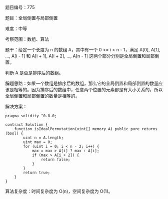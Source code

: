 题目编号：775

题目：全局倒置与局部倒置

难度：中等

考察范围：数组、算法

题干：给定一个长度为 n 的数组 A，其中有一个 0 <= i < n - 1，满足 A[0], A[1], ..., A[i - 1] 和 A[i + 1], A[i + 2], ..., A[n - 1] 这两个部分分别是全局倒置和局部倒置。

判断 A 是否是排序后的数组。

解题思路：如果一个数组是排序后的数组，那么它的全局倒置和局部倒置的数量应该是相等的。因为排序后的数组中，任意两个位置的元素都是有大小关系的，所以全局倒置和局部倒置的数量是相等的。

解决方案：

```
pragma solidity ^0.8.0;

contract Solution {
    function isIdealPermutation(uint[] memory A) public pure returns (bool) {
        uint n = A.length;
        uint max = 0;
        for (uint i = 0; i < n - 2; i++) {
            max = max > A[i] ? max : A[i];
            if (max > A[i + 2]) {
                return false;
            }
        }
        return true;
    }
}
```

算法复杂度：时间复杂度为 O(n)，空间复杂度为 O(1)。